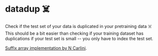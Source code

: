 # datadup :skull_and_crossbones:

Check if the test set of your data is duplicated in your pretraining data :skull_and_crossbones:
This should be a bit easier than checking if your training dataset has duplications if your
test set is small -- you only have to index the test set.

[Suffix array implementation by N Carlini](https://github.com/google-research/deduplicate-text-datasets/tree/master).
